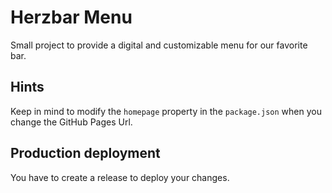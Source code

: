 # Herzbar Menu
Small project to provide a digital and customizable menu for our favorite bar.

## Hints
Keep in mind to modify the `homepage` property in the `package.json` when you change the GitHub Pages Url.

## Production deployment
You have to create a release to deploy your changes.

